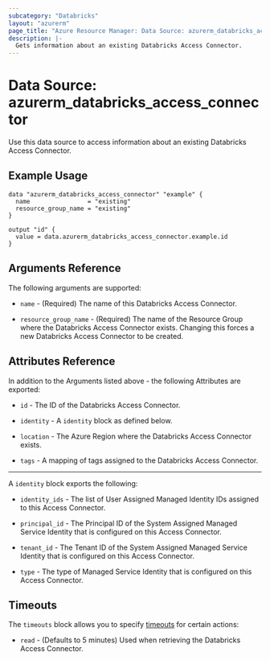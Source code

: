 ```yaml
---
subcategory: "Databricks"
layout: "azurerm"
page_title: "Azure Resource Manager: Data Source: azurerm_databricks_access_connector"
description: |-
  Gets information about an existing Databricks Access Connector.
---
```


# Data Source: azurerm_databricks_access_connector

Use this data source to access information about an existing Databricks Access Connector.

## Example Usage

```hcl
data "azurerm_databricks_access_connector" "example" {
  name                = "existing"
  resource_group_name = "existing"
}

output "id" {
  value = data.azurerm_databricks_access_connector.example.id
}
```

## Arguments Reference

The following arguments are supported:

* `name` - (Required) The name of this Databricks Access Connector.

* `resource_group_name` - (Required) The name of the Resource Group where the Databricks Access Connector exists. Changing this forces a new Databricks Access Connector to be created.

## Attributes Reference

In addition to the Arguments listed above - the following Attributes are exported: 

* `id` - The ID of the Databricks Access Connector.

* `identity` - A `identity` block as defined below.

* `location` - The Azure Region where the Databricks Access Connector exists.

* `tags` - A mapping of tags assigned to the Databricks Access Connector.

---

A `identity` block exports the following:

* `identity_ids` - The list of User Assigned Managed Identity IDs assigned to this Access Connector.

* `principal_id` - The Principal ID of the System Assigned Managed Service Identity that is configured on this Access Connector.

* `tenant_id` - The Tenant ID of the System Assigned Managed Service Identity that is configured on this Access Connector.

* `type` - The type of Managed Service Identity that is configured on this Access Connector.

## Timeouts

The `timeouts` block allows you to specify [timeouts](https://www.terraform.io/language/resources/syntax#operation-timeouts) for certain actions:

* `read` - (Defaults to 5 minutes) Used when retrieving the Databricks Access Connector.
